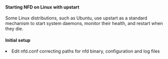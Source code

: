 #### Starting NFD on Linux with upstart

Some Linux distributions, such as Ubuntu, use upstart as a standard mechanism to start system daemons, monitor their health, and restart when they die.

#### Initial setup
<li>Edit nfd.conf correcting paths for nfd binary, configuration and log files</li>




